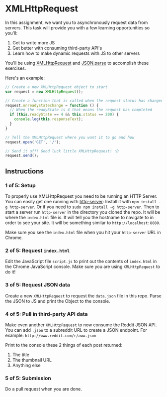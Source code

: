 # XMLHttpRequest

In this assignment, we want you to asynchronously request data from servers.
This task will provide you with a few learning opportunities so you'll:

1. Get to write more JS
1. Get better with consuming third-party API's
1. Learn how to make dynamic requests with JS to other servers

You'll be using [XMLHttpRequest](https://developer.mozilla.org/en-US/docs/Web/API/XMLHttpRequest#XMLHttpRequest%28%29) and [JSON.parse](https://developer.mozilla.org/en-US/docs/Web/JavaScript/Reference/Global_Objects/JSON/parse) to accomplish these exercises.

Here's an example:
```js
// Create a new XMLHttpRequest object to start
var request = new XMLHttpRequest();

// Create a function that is called when the request status has changed
request.onreadystatechange = function () {
  // When the readyState is 4 that means the request has completed
  if (this.readyState == 4 && this.status == 200) {
    console.log(this.responseText);
  }
}

// Tell the XMLHttpRequest where you want it to go and how
request.open('GET', '/');

// Send it off! Good luck little XMLHttpRequest! :D
request.send();
```

## Instructions

### 1 of 5: Setup

To properly use XMLHttpRequest you need to be running an HTTP Server.
You can easily get one running with [http-server](https://www.npmjs.com/package/http-server):
Install it with `npm install -g http-server`. Or if you need to `sudo npm install -g http-server`.
Then to start a server run `http-server` in the directory you cloned the repo. It will be where the `index.html` file is.
It will tell you the hostname to navigate to in order to see your site.
It will be something similar to `http://localhost:8080`.

Make sure you see the `index.html` file when you hit your `http-server` URL in Chrome.

### 2 of 5: Request `index.html`

Edit the JavaScript file `script.js` to print out the contents of `index.html` in the Chrome JavaScript console.
Make sure you are using `XMLHttpRequest` to do it!

### 3 of 5: Request JSON data

Create a new `XMLHttpRequest` to request the `data.json` file in this repo. Parse the JSON to JS and print the Object to the console.

### 4 of 5: Pull in third-party API data

Make even another `XMLHttpRequest` to now consume the Reddit JSON API.
You can add `.json` to a subreddit URL to create a JSON endpoint.
For example: `http://www.reddit.com/r/aww.json`

Print to the console these 2 things of each post returned:

1. The title
1. The thumbnail URL
1. Anything else

### 5 of 5: Submission

Do a pull request when you are done.
